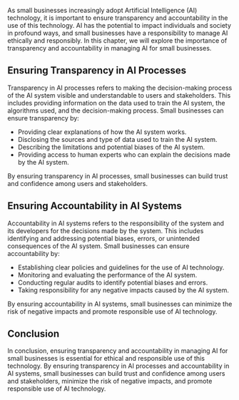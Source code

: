 
As small businesses increasingly adopt Artificial Intelligence (AI) technology, it is important to ensure transparency and accountability in the use of this technology. AI has the potential to impact individuals and society in profound ways, and small businesses have a responsibility to manage AI ethically and responsibly. In this chapter, we will explore the importance of transparency and accountability in managing AI for small businesses.

Ensuring Transparency in AI Processes
-------------------------------------

Transparency in AI processes refers to making the decision-making process of the AI system visible and understandable to users and stakeholders. This includes providing information on the data used to train the AI system, the algorithms used, and the decision-making process. Small businesses can ensure transparency by:

* Providing clear explanations of how the AI system works.
* Disclosing the sources and type of data used to train the AI system.
* Describing the limitations and potential biases of the AI system.
* Providing access to human experts who can explain the decisions made by the AI system.

By ensuring transparency in AI processes, small businesses can build trust and confidence among users and stakeholders.

Ensuring Accountability in AI Systems
-------------------------------------

Accountability in AI systems refers to the responsibility of the system and its developers for the decisions made by the system. This includes identifying and addressing potential biases, errors, or unintended consequences of the AI system. Small businesses can ensure accountability by:

* Establishing clear policies and guidelines for the use of AI technology.
* Monitoring and evaluating the performance of the AI system.
* Conducting regular audits to identify potential biases and errors.
* Taking responsibility for any negative impacts caused by the AI system.

By ensuring accountability in AI systems, small businesses can minimize the risk of negative impacts and promote responsible use of AI technology.

Conclusion
----------

In conclusion, ensuring transparency and accountability in managing AI for small businesses is essential for ethical and responsible use of this technology. By ensuring transparency in AI processes and accountability in AI systems, small businesses can build trust and confidence among users and stakeholders, minimize the risk of negative impacts, and promote responsible use of AI technology.
